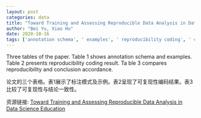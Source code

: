 ```yaml
---
layout: post
categories: data
title: "Toward Training and Assessing Reproducible Data Analysis in Data Science Education"
author: "Bei Yu, Xiao Hu"
date: 2020-10-16
tags: ['annotation schema', ' examples', ' reproducibility coding', ' conclusion accordance']
---
```


Three tables of the paper. Table 1 shows annotation schema and examples. Table 2 presents reproducibility coding result. Ta ble 3 compares reproducibility and conclusion accordance.

论文的三个表格。表1展示了标注模式及示例。表2呈现了可复现性编码结果。表3比较了可复现性与结论一致性。

资源链接: [Toward Training and Assessing Reproducible Data Analysis in Data Science Education](https://doi.org/10.11922/sciencedb.j00104.00051)
